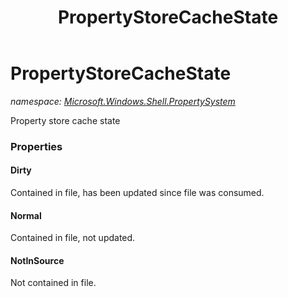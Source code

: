 ﻿---
title: PropertyStoreCacheState
---

# PropertyStoreCacheState
_namespace: [Microsoft.Windows.Shell.PropertySystem](N-Microsoft.Windows.Shell.PropertySystem.html)_

Property store cache state



### Properties

#### Dirty
Contained in file, has been updated since file was consumed.
#### Normal
Contained in file, not updated.
#### NotInSource
Not contained in file.

